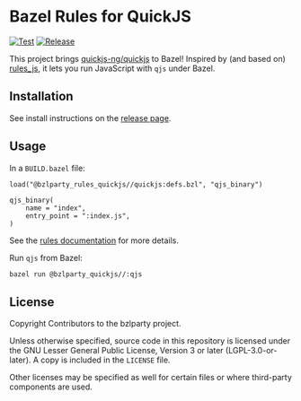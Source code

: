 # Bazel Rules for QuickJS

[![Test](https://github.com/bzlparty/rules_quickjs/actions/workflows/test.yaml/badge.svg?branch=main&event=push)](https://github.com/bzlparty/rules_quickjs/actions/workflows/test.yaml)
[![Release](https://img.shields.io/github/v/release/bzlparty/rules_quickjs?label=Release)](https://github.com/bzlparty/rules_quickjs/releases/latest)

This project brings [quickjs-ng/quickjs](https://github.com/quickjs-ng/quickjs) to Bazel!
Inspired by (and based on) [rules_js](https://github.com/aspect-build/rules_js), it lets you run JavaScript with `qjs` under Bazel.

## Installation

See install instructions on the [release page](https://github.com/bzlparty/rules_quickjs/releases).

## Usage

In a `BUILD.bazel` file:

```starlark
load("@bzlparty_rules_quickjs//quickjs:defs.bzl", "qjs_binary")

qjs_binary(
    name = "index",
    entry_point = ":index.js",
)
```

See the [rules documentation](/docs/rules.md) for more details.

Run `qjs` from Bazel:

```bash
bazel run @bzlparty_quickjs//:qjs
```

## License

Copyright Contributors to the bzlparty project.

Unless otherwise specified, source code in this repository is licensed under the GNU Lesser General Public License, Version 3 or later (LGPL-3.0-or-later). A copy is included in the `LICENSE` file.

Other licenses may be specified as well for certain files or where third-party components are used.
